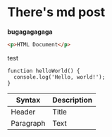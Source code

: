 # There's md post

**bugagagagaga**

``` html
<p>HTML Document</p>
```
test
``` { .javascript .container }
function helloWorld() {
  console.log('Hello, world!');
}
```


| Syntax      | Description |
| ----------- | ----------- |
| Header      | Title       |
| Paragraph   | Text        |
